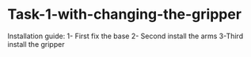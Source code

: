 # Task-1-with-changing-the-gripper
Installation guide:
1- First fix the base
2- Second install the arms
3-Third install the gripper
